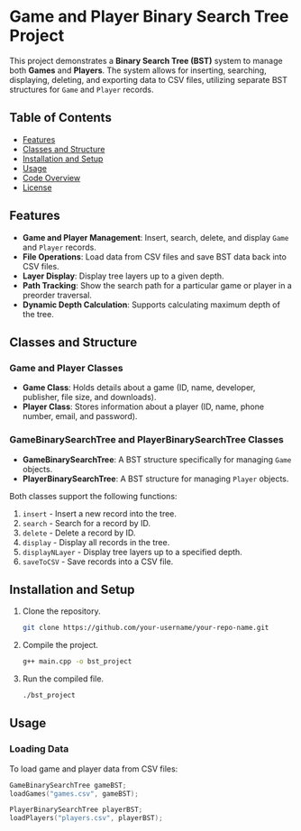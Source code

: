 # Game and Player Binary Search Tree Project

This project demonstrates a **Binary Search Tree (BST)** system to manage both **Games** and **Players**. The system allows for inserting, searching, displaying, deleting, and exporting data to CSV files, utilizing separate BST structures for `Game` and `Player` records.

## Table of Contents

- [Features](#features)
- [Classes and Structure](#classes-and-structure)
- [Installation and Setup](#installation-and-setup)
- [Usage](#usage)
- [Code Overview](#code-overview)
- [License](#license)

## Features

- **Game and Player Management**: Insert, search, delete, and display `Game` and `Player` records.
- **File Operations**: Load data from CSV files and save BST data back into CSV files.
- **Layer Display**: Display tree layers up to a given depth.
- **Path Tracking**: Show the search path for a particular game or player in a preorder traversal.
- **Dynamic Depth Calculation**: Supports calculating maximum depth of the tree.

## Classes and Structure

### Game and Player Classes

- **Game Class**: Holds details about a game (ID, name, developer, publisher, file size, and downloads).
- **Player Class**: Stores information about a player (ID, name, phone number, email, and password).

### GameBinarySearchTree and PlayerBinarySearchTree Classes

- **GameBinarySearchTree**: A BST structure specifically for managing `Game` objects.
- **PlayerBinarySearchTree**: A BST structure for managing `Player` objects.

Both classes support the following functions:

1. `insert` - Insert a new record into the tree.
2. `search` - Search for a record by ID.
3. `delete` - Delete a record by ID.
4. `display` - Display all records in the tree.
5. `displayNLayer` - Display tree layers up to a specified depth.
6. `saveToCSV` - Save records into a CSV file.

## Installation and Setup

1. Clone the repository.
    ```bash
    git clone https://github.com/your-username/your-repo-name.git
    ```
2. Compile the project.
    ```bash
    g++ main.cpp -o bst_project
    ```
3. Run the compiled file.
    ```bash
    ./bst_project
    ```

## Usage

### Loading Data

To load game and player data from CSV files:

```cpp
GameBinarySearchTree gameBST;
loadGames("games.csv", gameBST);

PlayerBinarySearchTree playerBST;
loadPlayers("players.csv", playerBST);

